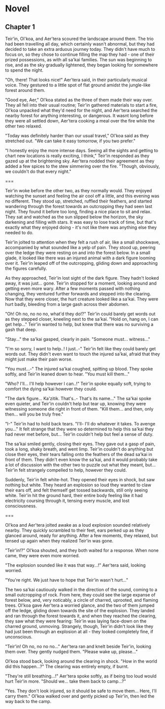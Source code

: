 # Novel

## Chapter 1

Teir'in, Ol'koa, and Aer'tera scoured the landscape around them. The trio had been travelling all day, which certainly wasn't abnormal, but they had decided to take an extra arduous journey today. They didn't have much to focus on, so they chose to continue filling the map they had - one of their prized possessions, as with all sa'kai families. The sun was beginning to rise, and as the sky gradually lightened, they began looking for somewhere to spend the night.

"Oh, there! That looks nice!" Aer'tera said, in their particularly musical voice. They gestured to a little spot of flat ground amidst the jungle-like forest around them.

"Good eye, Aer," Ol'koa stated as the three of them made their way over. They all fell into their usual routine; Teir'in gathered materials to start a fire, Ol'koa unpacked what they'd need for the night, and Aer'tera searched the nearby forest for anything interesting, or dangerous. It wasnt long before they were all settled down, Aer'tera cooking a meal over the fire while the other two relaxed.

"Today was definitely harder than our usual travel," Ol'koa said as they stretched out. "We can take it easy tomorrow, if you two prefer."

"I honestly enjoy the more intense days. Seeing all the sights and getting to chart new locations is really exciting, I think," Teir'in responded as they gazed up at the brightening sky. Aer'tera nodded their agreement as they added a few spices to the stew simmering over the fire. "Though, obviously, we couldn't do that every night."

===

Teir'in woke before the other two, as they normally would. They enjoyed watching the sunset and feeling the air cool off a little, and this evening was no different. They stood up, stretched, ruffled their feathers, and started wandering through the forest towards an outcropping they had seen last night. They found it before too long, finding a nice place to sit and relax. They sat and watched as the sun slipped below the horizon, the sky darkening and filling with stars. It was easy to lose track of time, but that's exactly what they enjoyed doing - it's not like there was anything else they needed to do.

Teir'in jolted to attention when they felt a rush of air, like a small shockwave, accompanied by what sounded like a yelp of pain. They stood up, peering over the ledge they were resting on and into the forest below. In a small glade, it looked like there was an injured animal with a dark figure looming over it. Teir'in leaped off of the outcropping, gliding down and approaching the figures carefully.

As they approached, Teir'in lost sight of the dark figure. They hadn't looked away, it was just... gone. Teir'in stopped for a moment, looking around and getting even more wary. After a few moments passed with nothing changing, they ventured further forwards and stepped into the clearing. Now that they were closer, the hurt creature looked like a sa'kai. They were hurt badly, bleeding from a large gash across their abdomen.

"Oh! Oh no, no no no, what'd they do!?" Teir'in could barely get words out as they stepped closer, kneeling next to the sa'kai. "Hold on, hang on, I can get help..." Teir'in wanted to help, but knew that there was no surviving a gash that deep.

"Stay..." the sa'kai gasped, clearly in pain. "Someone must... witness..."

"I'm so sorry, I want to help..! I just..-" Teir'in felt like they could barely get words out. They didn't even want to touch the injured sa'kai, afraid that they might just make their pain worse.

"You must...-" The injured sa'kai coughed, spitting up blood. They spoke softly, and Teir'in leaned down to hear. "You must kill them..."

"Who? I'll... I'll help however I can..!" Teir'in spoke equally soft, trying to comfort the dying sa'kai however they could.

"The dark figure... Ka'zitik. That's..- That's its name..." The sa'kai spoke even quieter, and Teir'in couldn't help but tear up, knowing they were witnessing someone die right in front of them. "Kill them... and then, only then... will you be truly free."

"I-" Teir'in had to hold back tears. "I'll- I'll do whatever it takes. To avenge you..." It felt strange that they were so determined to help this sa'kai they had never met before, but... Teir'in couldn't help but feel a sense of duty.

The sa'kai smiled gently, closing their eyes. They gave out a gasp of pain, took a long, shaky breath, and went limp. Teir'in couldn't do anything but close their eyes, their tears falling onto the feathers of the dead sa'kai in front of them. They didn't even know the sa'kai, and it would probably take a lot of discussion with the other two to puzzle out what they meant, but... Teir'in felt strangely compelled to help, however they could.

Suddenly, Teir'in felt white-hot. They opened their eyes in shock, but saw nothing but white. They heard an explosion so loud they wanted to claw their ears off, and felt themself get tossed backwards, still only seeing white. Teir'in hit the ground hard, their entire body feeling like it had electricity coursing through it, tensing every muscle, and lost consciousness.

===

Ol'koa and Aer'tera jolted awake as a loud explosion sounded relatively nearby. They quickly scrambled to their feet, ears perked up as they glanced around, ready for anything. After a few moments, they relaxed, but tensed up again when they realized Teir'in was gone.

"Teir'in!?" Ol'koa shouted, and they both waited for a response. When none came, they were even more worried.

"The explosion sounded like it was that way...!" Aer'tera said, looking worried.

"You're right. We just have to hope that Teir'in wasn't hurt..."

The two sa'kai cautiously walked in the direction of the sound, coming to a small outcropping of rock. From here, they could see the large expanse of forest below, and, very noticably, a circle of charred, uprooted, and flaming trees. Ol'koa gave Aer'tera a worried glance, and the two of them jumped off the ledge, gliding down towards the site of the explosion. They landed and ran through the forest towards it, and when they reached the clearing, they saw what they were fearing: Teir'in was laying face-down on the charred ground, unmoving. Strangely, though, Teir'in didn't look like they had just been through an explosion at all - they looked completely fine, if unconscious.

"Teir'in! Oh no, no no no..." Aer'tera ran and knelt beside Teir'in, looking them over. They gently nudged them. "Please wake up, please..."

Ol'koa stood back, looking around the clearing in shock. "How in the world did this happen...?" The clearing was entirely empty, if burnt.

"They're still breathing...!" Aer'tera spoke softly, as if being too loud would hurt Teir'in more. "Should we... take them back to camp...?"

"Yes. They don't look injured, so it should be safe to move them... Here, I'll carry them." Ol'koa walked over and gently picked up Teir'in, then led the way back to the camp.

